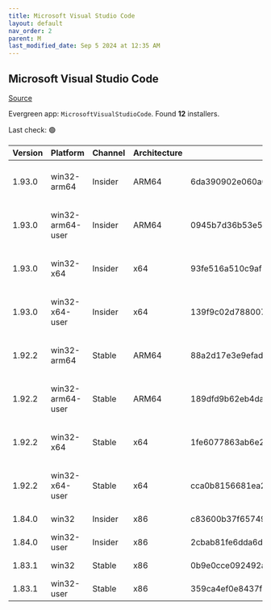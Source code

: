 ```yaml
---
title: Microsoft Visual Studio Code
layout: default
nav_order: 2
parent: M
last_modified_date: Sep 5 2024 at 12:35 AM
---
```


## Microsoft Visual Studio Code

[Source](https://code.visualstudio.com)

Evergreen app: `MicrosoftVisualStudioCode`. Found **12** installers.

Last check: 🟢

| Version | Platform         | Channel | Architecture | Sha256                                                           | URI                                                                                                                                                                                                                                                                                                            |
| ------- | ---------------- | ------- | ------------ | ---------------------------------------------------------------- | -------------------------------------------------------------------------------------------------------------------------------------------------------------------------------------------------------------------------------------------------------------------------------------------------------------- |
| 1.93.0  | win32-arm64      | Insider | ARM64        | 6da390902e060a03f05d7282151a91e9eced8019149cc55331d8413686edd8a0 | [https://vscode.download.prss.microsoft.com/dbazure/download/insider/4849ca9bdf9666755eb463db297b69e5385090e3/VSCodeSetup-arm64-1.93.0-insider.exe](https://vscode.download.prss.microsoft.com/dbazure/download/insider/4849ca9bdf9666755eb463db297b69e5385090e3/VSCodeSetup-arm64-1.93.0-insider.exe)         |
| 1.93.0  | win32-arm64-user | Insider | ARM64        | 0945b7d36b53e56238e6f2839fcab1c0dab0d7c4cf8dd3dec1eddbeb1faa3ecc | [https://vscode.download.prss.microsoft.com/dbazure/download/insider/4849ca9bdf9666755eb463db297b69e5385090e3/VSCodeUserSetup-arm64-1.93.0-insider.exe](https://vscode.download.prss.microsoft.com/dbazure/download/insider/4849ca9bdf9666755eb463db297b69e5385090e3/VSCodeUserSetup-arm64-1.93.0-insider.exe) |
| 1.93.0  | win32-x64        | Insider | x64          | 93fe516a510c9af5ece317ec0e5ac2ac1e4d4dc11c477d09c6e3c66105bba4a6 | [https://vscode.download.prss.microsoft.com/dbazure/download/insider/4849ca9bdf9666755eb463db297b69e5385090e3/VSCodeSetup-x64-1.93.0-insider.exe](https://vscode.download.prss.microsoft.com/dbazure/download/insider/4849ca9bdf9666755eb463db297b69e5385090e3/VSCodeSetup-x64-1.93.0-insider.exe)             |
| 1.93.0  | win32-x64-user   | Insider | x64          | 139f9c02d788007b204f93cdbebfb9d5826ee812be0e32239ee95c977501e87f | [https://vscode.download.prss.microsoft.com/dbazure/download/insider/4849ca9bdf9666755eb463db297b69e5385090e3/VSCodeUserSetup-x64-1.93.0-insider.exe](https://vscode.download.prss.microsoft.com/dbazure/download/insider/4849ca9bdf9666755eb463db297b69e5385090e3/VSCodeUserSetup-x64-1.93.0-insider.exe)     |
| 1.92.2  | win32-arm64      | Stable  | ARM64        | 88a2d17e3e9efad151c16800877a9a8a1952edd28073a64fd9da8f1c00829880 | [https://vscode.download.prss.microsoft.com/dbazure/download/stable/fee1edb8d6d72a0ddff41e5f71a671c23ed924b9/VSCodeSetup-arm64-1.92.2.exe](https://vscode.download.prss.microsoft.com/dbazure/download/stable/fee1edb8d6d72a0ddff41e5f71a671c23ed924b9/VSCodeSetup-arm64-1.92.2.exe)                           |
| 1.92.2  | win32-arm64-user | Stable  | ARM64        | 189dfd9b62eb4daa52587c4f282b68257ba5057d6e3fe344d2f5d02164b20a5e | [https://vscode.download.prss.microsoft.com/dbazure/download/stable/fee1edb8d6d72a0ddff41e5f71a671c23ed924b9/VSCodeUserSetup-arm64-1.92.2.exe](https://vscode.download.prss.microsoft.com/dbazure/download/stable/fee1edb8d6d72a0ddff41e5f71a671c23ed924b9/VSCodeUserSetup-arm64-1.92.2.exe)                   |
| 1.92.2  | win32-x64        | Stable  | x64          | 1fe6077863ab6e270d61bbc6d2ac24c412289acdfeffcdd1fb820a57ad6e40ce | [https://vscode.download.prss.microsoft.com/dbazure/download/stable/fee1edb8d6d72a0ddff41e5f71a671c23ed924b9/VSCodeSetup-x64-1.92.2.exe](https://vscode.download.prss.microsoft.com/dbazure/download/stable/fee1edb8d6d72a0ddff41e5f71a671c23ed924b9/VSCodeSetup-x64-1.92.2.exe)                               |
| 1.92.2  | win32-x64-user   | Stable  | x64          | cca0b8156681ea27d25c96889933afd3a2ac5749893c946bd890af9d205f1c9d | [https://vscode.download.prss.microsoft.com/dbazure/download/stable/fee1edb8d6d72a0ddff41e5f71a671c23ed924b9/VSCodeUserSetup-x64-1.92.2.exe](https://vscode.download.prss.microsoft.com/dbazure/download/stable/fee1edb8d6d72a0ddff41e5f71a671c23ed924b9/VSCodeUserSetup-x64-1.92.2.exe)                       |
| 1.84.0  | win32            | Insider | x86          | c83600b37f65749ea9e16496847bbfd967dece2472cee7d8011ae719e2633c18 | [https://az764295.vo.msecnd.net/insider/0c36b92c82064882a228487040187cfc13669c0f/VSCodeSetup-ia32-1.84.0-insider.exe](https://az764295.vo.msecnd.net/insider/0c36b92c82064882a228487040187cfc13669c0f/VSCodeSetup-ia32-1.84.0-insider.exe)                                                                     |
| 1.84.0  | win32-user       | Insider | x86          | 2cbab81fe6dda6dfb07751707107db95ba7afa0a6ada65a1df78a04eef0aadf5 | [https://az764295.vo.msecnd.net/insider/0c36b92c82064882a228487040187cfc13669c0f/VSCodeUserSetup-ia32-1.84.0-insider.exe](https://az764295.vo.msecnd.net/insider/0c36b92c82064882a228487040187cfc13669c0f/VSCodeUserSetup-ia32-1.84.0-insider.exe)                                                             |
| 1.83.1  | win32            | Stable  | x86          | 0b9e0cce092492a88cdaf12048e3630290944b051f3194c5ca3d6b7012f05e7f | [https://az764295.vo.msecnd.net/stable/a6606b6ca720bca780c2d3c9d4cc3966ff2eca12/VSCodeSetup-ia32-1.83.1.exe](https://az764295.vo.msecnd.net/stable/a6606b6ca720bca780c2d3c9d4cc3966ff2eca12/VSCodeSetup-ia32-1.83.1.exe)                                                                                       |
| 1.83.1  | win32-user       | Stable  | x86          | 359ca4ef0e8437f7e5183a97a9d79834463a3df88bb10c82c48cc2bd53b8a7e5 | [https://az764295.vo.msecnd.net/stable/a6606b6ca720bca780c2d3c9d4cc3966ff2eca12/VSCodeUserSetup-ia32-1.83.1.exe](https://az764295.vo.msecnd.net/stable/a6606b6ca720bca780c2d3c9d4cc3966ff2eca12/VSCodeUserSetup-ia32-1.83.1.exe)                                                                               |
